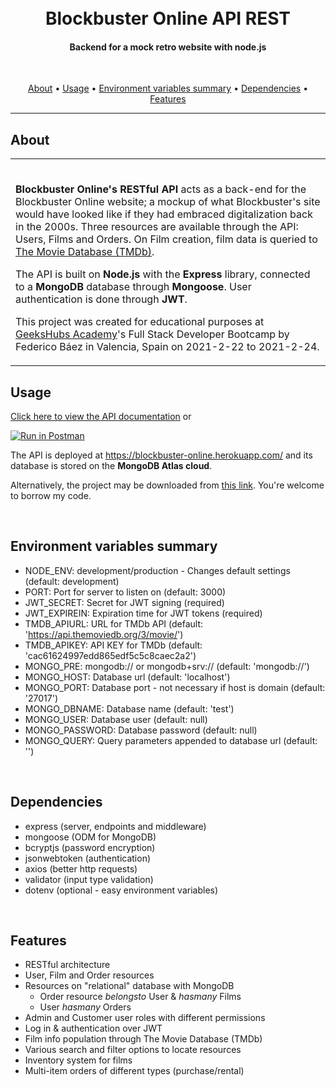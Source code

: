 <h1 align="center">
  <br>Blockbuster Online API REST
</h1>

<h4 align="center">Backend for a mock retro website with node.js</h4>

<br>
<p align="center">
  <a href="#about">About</a> •
  <a href="#usage">Usage</a> •
  <a href="#environment">Environment variables summary</a> •
  <a href="#dependencies">Dependencies</a> •
  <a href="#features">Features</a>
</p>

---

## About

<table>
<tr>
<td>
<br>

**Blockbuster Online's RESTful API** acts as a back-end for the Blockbuster Online website; a mockup of what Blockbuster's site would have looked like if they had embraced digitalization back in the 2000s. Three resources are available through the API: Users, Films and Orders. On Film creation, film data is queried to [The Movie Database (TMDb)](https://developers.themoviedb.org/3).

The API is built on <b>Node.js</b> with the <b>Express</b> library, connected to a <b>MongoDB</b> database through <b>Mongoose</b>. User authentication is done through <b>JWT</b>.

This project was created for educational purposes at <a href="https://geekshubsacademy.com/">GeeksHubs Academy</a>'s Full Stack Developer Bootcamp by Federico Báez in Valencia, Spain on 2021-2-22 to 2021-2-24.


</td>
</tr>
</table>

## Usage

[Click here to view the API documentation](https://documenter.getpostman.com/view/14551874/TWDamvEW) or

[![Run in Postman](https://run.pstmn.io/button.svg)](https://app.getpostman.com/run-collection/7f9353d74295a14e43d7)

The API is deployed at https://blockbuster-online.herokuapp.com/ and its database is stored on the <b>MongoDB Atlas cloud</b>.

Alternatively, the project may be downloaded from <a href="https://github.com/fbgoode/blockbuster-online-b/archive/main.zip">this link</a>. You're welcome to borrow my code.

<br>

<div id="environment"></div>

## Environment variables summary

* NODE_ENV: development/production - Changes default settings (default: development)
* PORT: Port for server to listen on (default: 3000)
* JWT_SECRET: Secret for JWT signing (required)
* JWT_EXPIREIN: Expiration time for JWT tokens (required)
* TMDB_APIURL: URL for TMDb API (default: 'https://api.themoviedb.org/3/movie/')
* TMDB_APIKEY: API KEY for TMDb (default: 'cac61624997edd865edf5c5c8caec2a2')
* MONGO_PRE: mongodb:// or mongodb+srv:// (default: 'mongodb://')
* MONGO_HOST: Database url (default: 'localhost')
* MONGO_PORT: Database port - not necessary if host is domain (default: '27017')
* MONGO_DBNAME: Database name (default: 'test')
* MONGO_USER: Database user (default: null)
* MONGO_PASSWORD: Database password (default: null)
* MONGO_QUERY: Query parameters appended to database url (default: '')

<br>

## Dependencies

* express (server, endpoints and middleware)
* mongoose (ODM for MongoDB)
* bcryptjs (password encryption)
* jsonwebtoken (authentication)
* axios (better http requests)
* validator (input type validation)
* dotenv (optional - easy environment variables)

<br>

## Features

* RESTful architecture
* User, Film and Order resources
* Resources on "relational" database with MongoDB
    * Order resource _belongsto_ User & _hasmany_ Films
    * User _hasmany_ Orders
* Admin and Customer user roles with different permissions
* Log in & authentication over JWT
* Film info population through The Movie Database (TMDb)
* Various search and filter options to locate resources
* Inventory system for films
* Multi-item orders of different types (purchase/rental)

<br>